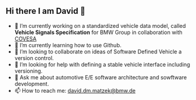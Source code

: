 ## Hi there I am David 👋

- 🔭 I’m currently working on a standardized vehicle data model, called **Vehicle Signals Specification** for BMW Group in collaboration with [COVESA](https://github.com/COVESA/vehicle_signal_specification)
- 🌱 I’m currently learning how to use Github.
- 👯 I’m looking to collaborate on ideas of Software Defined Vehicle a version control.
- 🤔 I’m looking for help with defining a stable vehicle interface including versioning.
- 💬 Ask me about automotive E/E software architecture and sowftware development.
- 📫 How to reach me: david.dm.matzek@bmw.de

<!--
**DavidMatzek/DavidMatzek** is a ✨ _special_ ✨ repository because its `README.md` (this file) appears on your GitHub profile.

Here are some ideas to get you started:

- 🔭 I’m currently working on ...
- 🌱 I’m currently learning ...
- 👯 I’m looking to collaborate on ...
- 🤔 I’m looking for help with ...
- 💬 Ask me about ...
- 📫 How to reach me: ...
- 😄 Pronouns: ...
- ⚡ Fun fact: ...
-->

<!--
## Education

## 
-->
